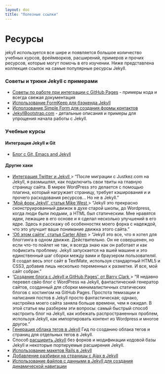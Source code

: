 ```yaml
---
layout: doc
title: "Полезные ссылки"
---
```

# Ресурсы

jekyll используется все шире и появляется большое количество учебных курсов, фреймворков, расширений, примеров и прочих ресурсов, которые могут помочь в его изучении. Ниже представлена коллекция ссылок на самые популярные ресурсы Jekyll.

### Советы и трюки Jekyll  с примерами

* [Советы по работе при интеграции с  GitHub Pages](https://gist.github.com/2890453) - примеры кода  и всегда свежая документация
* [Использование FormKeep для бээкенда Jekyll](https://formkeep.com/)
* [Исползование Simple Form для создания формы контактов](http://getsimpleform.com/)
* [JekyllBootstrap.com](http://jekyllbootstrap.com/) - детальные описания и примеры для упрощения начала работы с Jekyll.

### Учебные курсы

#### Интеграция  Jekyll и Git

* [Блог с Git, Emacs and Jekyll](http://metajack.im/2009/01/23/blogging-with-git-emacs-and-jekyll/)

#### Другие хаки


* [Интеграция Twitter и Jekyll ](http://www.justkez.com/integrating-twitter-with-jekyll/)> “После миграции с  Justkez.com на Jekyll, я размышлял, как подключить свои твиты на главную страницу сайта. В миреe WordPress это делается с помощью плагина, который нагружает страницу, требует кэширования и и прочего расходования ресурсов… Но не в Jekyll.”
* [‘Мой форк Jekyll’, статья Mike West ](http://mikewest.org/2009/11/my-jekyll-fork)> “Jekyll это прекрасно сконструированный движок в духе старой школы, до Wordpress, когда люди были людьми, а HTML был статическим. Мне нравятся идеи, лежащие в его основе и я сделал несколько улучшений в его ядре. Здесь я расскажу об особенностях моего форка с надеждой, что это улучшит ваше понимание движка этого сайта.”
* [‘Об этом сайте’, статья Carter Allen](http://cartera.me/2010/08/12/about-this-website/) > “Jekyll это все, что я хотел для блоггинга в одном движке. Действительно. Он не совершенен, но если что-то пойлет не так, я всегда знаю как он работает и как пофиксить проблему. Jekyll запускается на вшей машине и это единственный шаг сборки между вами и браузером пользователяI. Я создал весь этот сайт в TextMate, используя стандартный HTML5 и CSS3, добавив лишь несколько переменных к разметке. И все, мой сайт собран.”
* ‘[Создание блога с Jekyll и GitHub Pages’, от Barry Clark ](http://www.smashingmagazine.com/2014/08/01/build-blog-jekyll-github-pages/)> “Я недавно перевел свйо блог с WordPress на Jekyll, фантастический генератор сайтов, созданный для сборки минималистичных статических блогов с хостингом на GitHub Pages. Простота темизации и написания постов в Jekyll просто фантастическая; однако, настройка моего сайта заняла больше времени, чем я ожидал. В этой статье мы разберем эти вопросы: самый быстрый способ настроить блог на Jekyll, как избежать распространенных проблем, используя Jekyll, как импортировать контент из Wordpress и многое другое.”
* [Генерация облака тегов в Jekyll](http://www.justkez.com/generating-a-tag-cloud-in-jekyll/) Гид по созданию облака тегов и страниц для отдельных тегов в Jekyll.
* Способ [расширить Jekyll](https://github.com/rfelix/jekyll_ext) без форков и модификации кодовой базы Jekyll и некоторые портируемые расширения Jekyll.
* [Использование макетов Rails в Jekyll](http://numbers.brighterplanet.com/2010/08/09/sharing-rails-views-with-jekyll)
* [Добавление разбивки на страницы с  Ajax в Jekyll](https://eduardoboucas.com/blog/2014/11/10/adding-ajax-pagination-to-jekyll.html)
* [Использование файлов с данными в Jekyll для создания динамической навигации](http://www.jordanthornquest.com/blog/building-dynamic-navbars-with-jekyll/)
